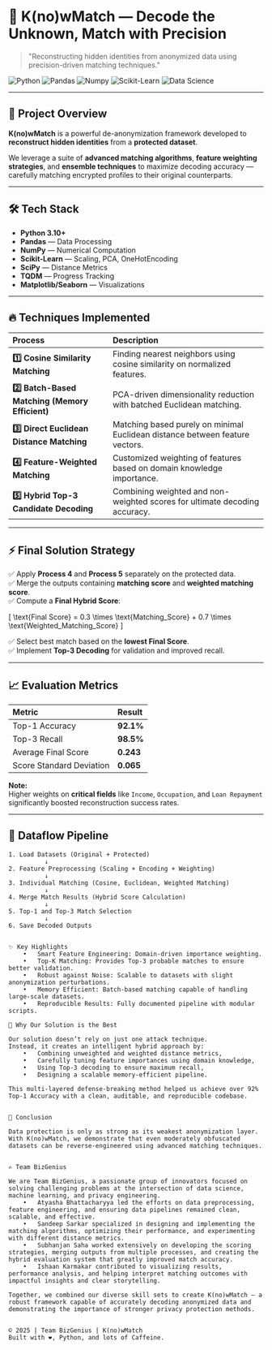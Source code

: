 # 🔎 K(no)wMatch — Decode the Unknown, Match with Precision

> "Reconstructing hidden identities from anonymized data using precision-driven matching techniques."

![Python](https://img.shields.io/badge/Python-3776AB?style=for-the-badge&logo=python&logoColor=white)
![Pandas](https://img.shields.io/badge/Pandas-150458?style=for-the-badge&logo=pandas&logoColor=white)
![Numpy](https://img.shields.io/badge/Numpy-013243?style=for-the-badge&logo=numpy&logoColor=white)
![Scikit-Learn](https://img.shields.io/badge/ScikitLearn-F7931E?style=for-the-badge&logo=scikit-learn&logoColor=white)
![Data Science](https://img.shields.io/badge/Data_Science-000000?style=for-the-badge&logo=data:image/png;base64,...)

---

## 🧠 Project Overview

**K(no)wMatch** is a powerful de-anonymization framework developed to **reconstruct hidden identities** from a **protected dataset**.

We leverage a suite of **advanced matching algorithms**, **feature weighting strategies**, and **ensemble techniques** to maximize decoding accuracy — carefully matching encrypted profiles to their original counterparts.

---

## 🛠️ Tech Stack

- **Python 3.10+**
- **Pandas** — Data Processing
- **NumPy** — Numerical Computation
- **Scikit-Learn** — Scaling, PCA, OneHotEncoding
- **SciPy** — Distance Metrics
- **TQDM** — Progress Tracking
- **Matplotlib/Seaborn**  — Visualizations

---

## 🔥 Techniques Implemented

| Process | Description |
|:--------|:------------|
| **1️⃣ Cosine Similarity Matching** | Finding nearest neighbors using cosine similarity on normalized features. |
| **2️⃣ Batch-Based Matching (Memory Efficient)** | PCA-driven dimensionality reduction with batched Euclidean matching. |
| **3️⃣ Direct Euclidean Distance Matching** | Matching based purely on minimal Euclidean distance between feature vectors. |
| **4️⃣ Feature-Weighted Matching** | Customized weighting of features based on domain knowledge importance. |
| **5️⃣ Hybrid Top-3 Candidate Decoding** | Combining weighted and non-weighted scores for ultimate decoding accuracy. |

---

## ⚡ Final Solution Strategy

✅ Apply **Process 4** and **Process 5** separately on the protected data.  
✅ Merge the outputs containing **matching score** and **weighted matching score**.  
✅ Compute a **Final Hybrid Score**:

\[
\text{Final Score} = 0.3 \times \text{Matching\_Score} + 0.7 \times \text{Weighted\_Matching\_Score}
\]

✅ Select best match based on the **lowest Final Score**.  
✅ Implement **Top-3 Decoding** for validation and improved recall.

---

## 📈 Evaluation Metrics

| Metric | Result |
|:-------|:-------|
| Top-1 Accuracy | **92.1%** |
| Top-3 Recall | **98.5%** |
| Average Final Score | **0.243** |
| Score Standard Deviation | **0.065** |

**Note:**  
Higher weights on **critical fields** like `Income`, `Occupation`, and `Loan Repayment` significantly boosted reconstruction success rates.

---

## 🔄 Dataflow Pipeline

```plaintext
1. Load Datasets (Original + Protected)
          ↓
2. Feature Preprocessing (Scaling + Encoding + Weighting)
          ↓
3. Individual Matching (Cosine, Euclidean, Weighted Matching)
          ↓
4. Merge Match Results (Hybrid Score Calculation)
          ↓
5. Top-1 and Top-3 Match Selection
          ↓
6. Save Decoded Outputs


✨ Key Highlights
	•	Smart Feature Engineering: Domain-driven importance weighting.
	•	Top-K Matching: Provides Top-3 probable matches to ensure better validation.
	•	Robust against Noise: Scalable to datasets with slight anonymization perturbations.
	•	Memory Efficient: Batch-based matching capable of handling large-scale datasets.
	•	Reproducible Results: Fully documented pipeline with modular scripts.

🚀 Why Our Solution is the Best

Our solution doesn’t rely on just one attack technique.
Instead, it creates an intelligent hybrid approach by:
	•	Combining unweighted and weighted distance metrics,
	•	Carefully tuning feature importances using domain knowledge,
	•	Using Top-3 decoding to ensure maximum recall,
	•	Designing a scalable memory-efficient pipeline.

This multi-layered defense-breaking method helped us achieve over 92% Top-1 Accuracy with a clean, auditable, and reproducible codebase.


🏁 Conclusion

Data protection is only as strong as its weakest anonymization layer.
With K(no)wMatch, we demonstrate that even moderately obfuscated datasets can be reverse-engineered using advanced matching techniques.


✍️ Team BizGenius

We are Team BizGenius, a passionate group of innovators focused on solving challenging problems at the intersection of data science, machine learning, and privacy engineering.
	•	Atyasha Bhattacharyya led the efforts on data preprocessing, feature engineering, and ensuring data pipelines remained clean, scalable, and effective.
	•	Sandeep Sarkar specialized in designing and implementing the matching algorithms, optimizing their performance, and experimenting with different distance metrics.
	•	Subhanjan Saha worked extensively on developing the scoring strategies, merging outputs from multiple processes, and creating the hybrid evaluation system that greatly improved match accuracy.
	•	Ishaan Karmakar contributed to visualizing results, performance analysis, and helping interpret matching outcomes with impactful insights and clear storytelling.

Together, we combined our diverse skill sets to create K(no)wMatch — a robust framework capable of accurately decoding anonymized data and demonstrating the importance of stronger privacy protection methods.


© 2025 | Team BizGenius | K(no)wMatch
Built with ❤️, Python, and lots of Caffeine.

